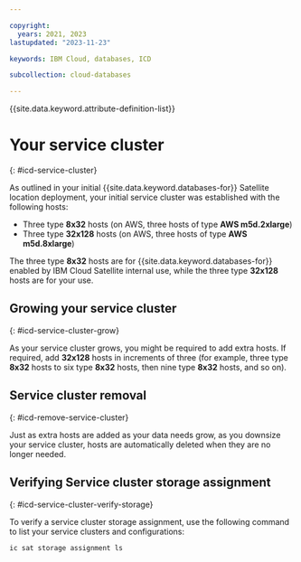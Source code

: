 ```yaml
---

copyright:
  years: 2021, 2023
lastupdated: "2023-11-23"

keywords: IBM Cloud, databases, ICD

subcollection: cloud-databases

---
```


{{site.data.keyword.attribute-definition-list}}

# Your service cluster
{: #icd-service-cluster}

As outlined in your initial {{site.data.keyword.databases-for}} Satellite location deployment, your initial service cluster was established with the following hosts:

- Three type **8x32** hosts (on AWS, three hosts of type **AWS m5d.2xlarge**)
- Three type **32x128** hosts (on AWS, three hosts of type **AWS m5d.8xlarge**)

The three type **8x32** hosts are for {{site.data.keyword.databases-for}} enabled by IBM Cloud Satellite internal use, while the three type **32x128** hosts are for your use.

## Growing your service cluster
{: #icd-service-cluster-grow}

As your service cluster grows, you might be required to add extra hosts. If required, add **32x128** hosts in increments of three (for example, three type **8x32** hosts to six type **8x32** hosts, then nine type **8x32** hosts, and so on).

## Service cluster removal
{: #icd-remove-service-cluster}

Just as extra hosts are added as your data needs grow, as you downsize your service cluster, hosts are automatically deleted when they are no longer needed.

## Verifying Service cluster storage assignment
{: #icd-service-cluster-verify-storage}

To verify a service cluster storage assignment, use the following command to list your service clusters and configurations:

```sh
ic sat storage assignment ls
```
